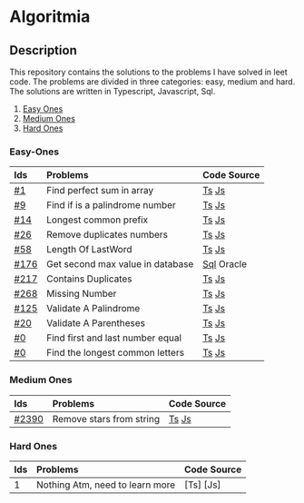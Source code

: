 # Algoritmia
## Description 
This repository contains the solutions to the problems I have solved in leet code. The problems are divided in three categories: easy, medium and hard. The solutions are written in Typescript, Javascript, Sql. 

1. [Easy Ones](#easy-ones)
2. [Medium Ones](#medium-ones)
3. [Hard Ones](#hard-ones)

### Easy-Ones

| Ids                                                                           |     Problems                         | Code Source                                                                                                                                                                                                                                   |
| :---                                                                          | :----                                | :----                                                                                                                                                                                                                                         |
|   [#1](https://leetcode.com/problems/two-sum/)                                | Find perfect sum in array            | [Ts](https://github.com/kockono/Algoritmia/blob/main/Easy%20Algorithms/Typescript/find-perfect-sum-in-array.ts)        [Js](https://github.com/kockono/Algoritmia/blob/main/Easy%20Algorithms/Typescript/find-perfect-sum-in-array.js)        |
|   [#9](https://leetcode.com/problems/palindrome-number/)                      | Find if is a palindrome number       | [Ts](https://github.com/kockono/Algoritmia/blob/main/Easy%20Algorithms/Typescript/find-if-is-palindrom-number.ts)      [Js](https://github.com/kockono/Algoritmia/blob/main/Easy%20Algorithms/Typescript/find-if-is-palindrom-number.js)      |
|   [#14](https://leetcode.com/problems/longest-common-prefix/)                 | Longest common prefix                | [Ts](https://github.com/kockono/Algoritmia/blob/main/Easy%20Algorithms/Typescript/longest-common-prefix.ts)            [Js](https://github.com/kockono/Algoritmia/blob/main/Easy%20Algorithms/Typescript/longest-common-prefix.js)            |
|   [#26](https://leetcode.com/problems/remove-duplicates-from-sorted-array/)   | Remove duplicates numbers            | [Ts](https://github.com/kockono/Algoritmia/blob/main/Easy%20Algorithms/Typescript/remove-duplicates-numbers.ts)        [Js](https://github.com/kockono/Algoritmia/blob/main/Easy%20Algorithms/Typescript/remove-duplicates-numbers.js)        |
|   [#58](https://leetcode.com/problems/length-of-last-word)       | Length Of LastWord                   | [Ts](https://github.com/kockono/Algoritmia/blob/main/Easy%20Algorithms/Typescript/length-of-last-word.ts)                           [Js](https://github.com/kockono/Algoritmia/blob/main/Easy%20Algorithms/javascript/length-of-last-word.js)              |
|   [#176](https://leetcode.com/problems/second-highest-salary/)                | Get second max value in database     | [Sql](https://github.com/kockono/Algoritmia/blob/main/Easy%20Algorithms/sql/get-second-max-value.sql) Oracle                                                                                                                                  |
|   [#217](https://leetcode.com/problems/contains-duplicate/)                   | Contains Duplicates                  | [Ts](https://github.com/kockono/Algoritmia/blob/main/Easy%20Algorithms/Typescript/contains-duplicate.ts)               [Js](https://github.com/kockono/Algoritmia/blob/main/Easy%20Algorithms/javascript/contains-duplicate.js)               |
|   [#268](https://leetcode.com/problems/missing-number/)                       | Missing Number                       | [Ts](https://github.com/kockono/Algoritmia/blob/main/Easy%20Algorithms/Typescript/missing-number.ts)                   [Js]()                                                                                                                 |
|   [#125](https://leetcode.com/problems/valid-palindrome/)                     | Validate A Palindrome                | [Ts](https://github.com/kockono/Algoritmia/blob/main/Easy%20Algorithms/Typescript/valid-palindrome.ts)                 [Js](https://github.com/kockono/Algoritmia/blob/main/Easy%20Algorithms/javascript/valid-palindrome.js)                 |
|   [#20](https://leetcode.com/problems/valid-parentheses/)                     | Validate A Parentheses               | [Ts](https://github.com/kockono/Algoritmia/blob/main/Easy%20Algorithms/Typescript/valid-parentheses.ts)                [Js](https://github.com/kockono/Algoritmia/blob/main/Easy%20Algorithms/javascript/valid-palindrome.js)                 |
|   [#0]()                                                                      | Find first and last number equal     | [Ts](https://github.com/kockono/Algoritmia/blob/main/Easy%20Algorithms/Typescript/find-first-and-last-number-equal.ts) [Js](https://github.com/kockono/Algoritmia/blob/main/Easy%20Algorithms/Typescript/find-first-and-last-number-equal.js) |
|   [#0]()                                                                      | Find the longest common letters      | [Ts](https://github.com/kockono/Algoritmia/blob/main/Easy%20Algorithms/Typescript/longest-common-letters.ts)           [Js](https://github.com/kockono/Algoritmia/blob/main/Easy%20Algorithms/Typescript/longest-common-letters.js)           |

### Medium Ones

| Ids                                                                    |     Problems              | Code Source                                                                                                                                                                                                                          |
| :---                                                                   | :----                     | :----                                                                                                                                                                                                                                |
| [#2390](https://leetcode.com/problems/removing-stars-from-a-string/)   | Remove stars from string  | [Ts](https://github.com/kockono/Algoritmia/blob/main/Medium%20Algorithms/Typescript/remove-stars-from-string.ts) [Js](https://github.com/kockono/Algoritmia/blob/main/Medium%20Algorithms/Typescript/remove-stars-from-string.js)    |

### Hard Ones

| Ids     |     Problems                         | Code Source |
| :---    | :----                                | :----       |
|   1     | Nothing Atm, need to learn more      | [Ts] [Js]   |
